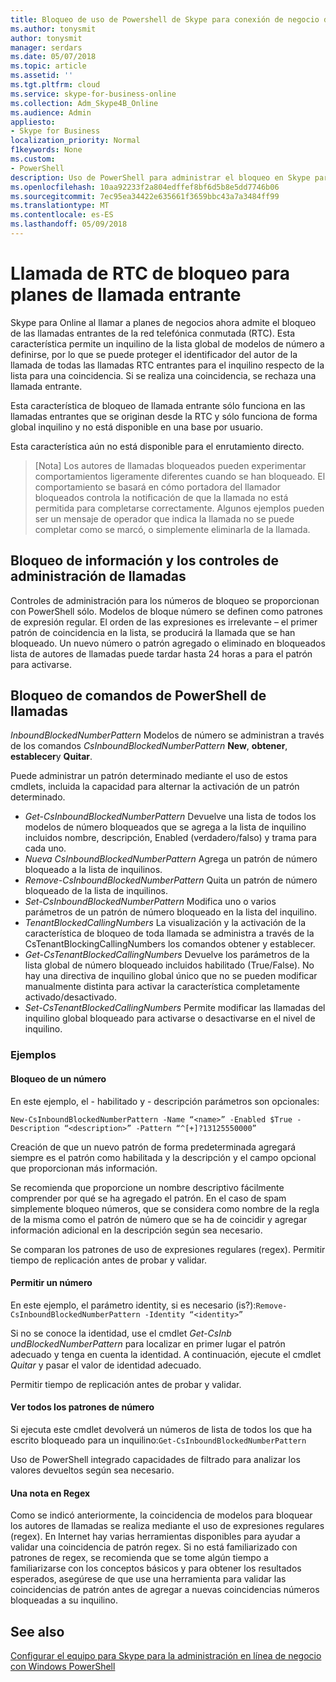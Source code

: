 ```yaml
---
title: Bloqueo de uso de Powershell de Skype para conexión de negocio de llamada entrante
ms.author: tonysmit
author: tonysmit
manager: serdars
ms.date: 05/07/2018
ms.topic: article
ms.assetid: ''
ms.tgt.pltfrm: cloud
ms.service: skype-for-business-online
ms.collection: Adm_Skype4B_Online
ms.audience: Admin
appliesto:
- Skype for Business
localization_priority: Normal
f1keywords: None
ms.custom:
- PowerShell
description: Uso de PowerShell para administrar el bloqueo en Skype para profesionales en línea de llamada entrante.
ms.openlocfilehash: 10aa92233f2a804edffef8bf6d5b8e5dd7746b06
ms.sourcegitcommit: 7ec95ea34422e635661f3659bbc43a7a3484ff99
ms.translationtype: MT
ms.contentlocale: es-ES
ms.lasthandoff: 05/09/2018
---
```

# <a name="inbound-pstn-call-blocking-for-calling-plans"></a>Llamada de RTC de bloqueo para planes de llamada entrante

Skype para Online al llamar a planes de negocios ahora admite el bloqueo de las llamadas entrantes de la red telefónica conmutada (RTC). Esta característica permite un inquilino de la lista global de modelos de número a definirse, por lo que se puede proteger el identificador del autor de la llamada de todas las llamadas RTC entrantes para el inquilino respecto de la lista para una coincidencia. Si se realiza una coincidencia, se rechaza una llamada entrante. 

Esta característica de bloqueo de llamada entrante sólo funciona en las llamadas entrantes que se originan desde la RTC y sólo funciona de forma global inquilino y no está disponible en una base por usuario.

Esta característica aún no está disponible para el enrutamiento directo.

>[Nota] Los autores de llamadas bloqueados pueden experimentar comportamientos ligeramente diferentes cuando se han bloqueado. El comportamiento se basará en cómo portadora del llamador bloqueados controla la notificación de que la llamada no está permitida para completarse correctamente. Algunos ejemplos pueden ser un mensaje de operador que indica la llamada no se puede completar como se marcó, o simplemente eliminarla de la llamada.

## <a name="call-blocking-admin-controls-and-information"></a>Bloqueo de información y los controles de administración de llamadas
Controles de administración para los números de bloqueo se proporcionan con PowerShell sólo. Modelos de bloque número se definen como patrones de expresión regular. El orden de las expresiones es irrelevante – el primer patrón de coincidencia en la lista, se producirá la llamada que se han bloqueado. Un nuevo número o patrón agregado o eliminado en bloqueados lista de autores de llamadas puede tardar hasta 24 horas a para el patrón para activarse.

## <a name="call-blocking-powershell-commands"></a>Bloqueo de comandos de PowerShell de llamadas

*InboundBlockedNumberPattern* Modelos de número se administran a través de los comandos *CsInboundBlockedNumberPattern* **New**, **obtener**, **establecer**y **Quitar**.  

Puede administrar un patrón determinado mediante el uso de estos cmdlets, incluida la capacidad para alternar la activación de un patrón determinado.
- *Get-CsInboundBlockedNumberPattern* Devuelve una lista de todos los modelos de número bloqueados que se agrega a la lista de inquilino incluidos nombre, descripción, Enabled (verdadero/falso) y trama para cada uno.
- *Nueva CsInboundBlockedNumberPattern* Agrega un patrón de número bloqueado a la lista de inquilinos.
- *Remove-CsInboundBlockedNumberPattern* Quita un patrón de número bloqueado de la lista de inquilinos.
- *Set-CsInboundBlockedNumberPattern* Modifica uno o varios parámetros de un patrón de número bloqueado en la lista del inquilino.
- *TenantBlockedCallingNumbers* La visualización y la activación de la característica de bloqueo de toda llamada se administra a través de la CsTenantBlockingCallingNumbers los comandos obtener y establecer. 
- *Get-CsTenantBlockedCallingNumbers* Devuelve los parámetros de la lista global de número bloqueado incluidos habilitado (True/False). No hay una directiva de inquilino global único que no se pueden modificar manualmente distinta para activar la característica completamente activado/desactivado.
- *Set-CsTenantBlockedCallingNumbers* Permite modificar las llamadas del inquilino global bloqueado para activarse o desactivarse en el nivel de inquilino.

### <a name="examples"></a>Ejemplos
#### <a name="blocking-a-number"></a>Bloqueo de un número

En este ejemplo, el - habilitado y - descripción parámetros son opcionales:

`New-CsInboundBlockedNumberPattern -Name “<name>” -Enabled $True -Description “<description>” -Pattern “^[+]?13125550000”`

 Creación de que un nuevo patrón de forma predeterminada agregará siempre es el patrón como habilitada y la descripción y el campo opcional que proporcionan más información. 

Se recomienda que proporcione un nombre descriptivo fácilmente comprender por qué se ha agregado el patrón. En el caso de spam simplemente bloqueo números, que se considera como nombre de la regla de la misma como el patrón de número que se ha de coincidir y agregar información adicional en la descripción según sea necesario.

Se comparan los patrones de uso de expresiones regulares (regex). Permitir tiempo de replicación antes de probar y validar.

#### <a name="allowing-a-number"></a>Permitir un número

En este ejemplo, el parámetro identity, si es necesario (is?):`Remove-CsInboundBlockedNumberPattern -Identity “<identity>”`
 
Si no se conoce la identidad, use el cmdlet *Get-CsInb undBlockedNumberPattern* para localizar en primer lugar el patrón adecuado y tenga en cuenta la identidad. A continuación, ejecute el cmdlet *Quitar* y pasar el valor de identidad adecuado.

Permitir tiempo de replicación antes de probar y validar.
#### <a name="view-all-number-patterns"></a>Ver todos los patrones de número
Si ejecuta este cmdlet devolverá un números de lista de todos los que ha escrito bloqueado para un inquilino:`Get-CsInboundBlockedNumberPattern`

Uso de PowerShell integrado capacidades de filtrado para analizar los valores devueltos según sea necesario.

#### <a name="a-note-on-regex"></a>Una nota en Regex
Como se indicó anteriormente, la coincidencia de modelos para bloquear los autores de llamadas se realiza mediante el uso de expresiones regulares (regex). En Internet hay varias herramientas disponibles para ayudar a validar una coincidencia de patrón regex. Si no está familiarizado con patrones de regex, se recomienda que se tome algún tiempo a familiarizarse con los conceptos básicos y para obtener los resultados esperados, asegúrese de que use una herramienta para validar las coincidencias de patrón antes de agregar a nuevas coincidencias números bloqueadas a su inquilino. 

## <a name="related-topics"></a>See also
[Configurar el equipo para Skype para la administración en línea de negocio con Windows PowerShell](set-up-your-computer-for-windows-powershell.md)